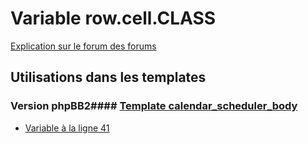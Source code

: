 # Variable row.cell.CLASS
[Explication sur le forum des forums](http://forum.forumactif.com/t294113-listing-des-variables#row.cell.CLASS)
## Utilisations dans les templates
### Version phpBB2#### [Template calendar_scheduler_body](subsilver/calendar_scheduler_body.md)
* [Variable à la ligne 41](../subsilver/calendar_scheduler_body.tpl#L41)